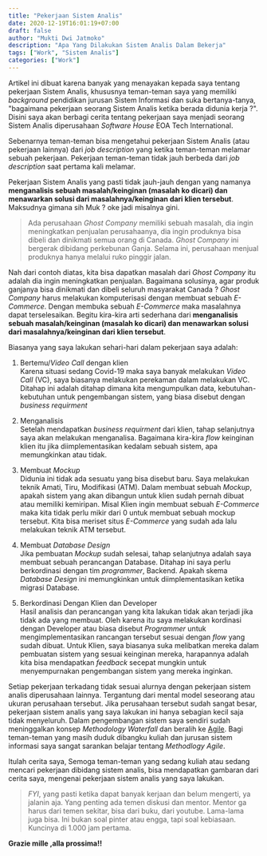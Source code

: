 ```yaml
---
title: "Pekerjaan Sistem Analis"
date: 2020-12-19T16:01:19+07:00
draft: false
author: "Mukti Dwi Jatmoko"
description: "Apa Yang Dilakukan Sistem Analis Dalam Bekerja"
tags: ["Work", "Sistem Analis"]
categories: ["Work"]
---
```

Artikel ini dibuat karena banyak yang menayakan kepada saya tentang pekerjaan Sistem Analis, khususnya teman-teman saya yang memiliki _background_ pendidikan jurusan Sistem Informasi dan suka bertanya-tanya, "bagaimana pekerjaan seorang Sistem Analis ketika berada didunia kerja ?". Disini saya akan berbagi cerita tentang pekerjaan saya menjadi seorang Sistem Analis diperusahaan *Software House* EOA Tech International.

Sebenarnya teman-teman bisa mengetahui pekerjaan Sistem Analis (atau pekerjaan lainnya) dari *job description* yang ketika teman-teman melamar sebuah pekerjaan. Pekerjaan teman-teman tidak jauh berbeda dari *job description* saat pertama kali melamar.

Pekerjaan Sistem Analis yang pasti tidak jauh-jauh dengan yang namanya **menganalisis sebuah masalah/keinginan (masalah ko dicari) dan menawarkan solusi dari masalahnya/keinginan dari klien tersebut**. Maksudnya gimana sih Muk ? oke jadi misalnya gini.

> Ada perusahaan *Ghost Company* memiliki sebuah masalah, dia ingin meningkatkan penjualan perusahaanya, dia ingin produknya bisa dibeli dan dinikmati semua orang di Canada. *Ghost Company* ini bergerak dibidang perkebunan Ganja. Selama ini, perusahaan menjual produknya hanya melalui ruko pinggir jalan.

Nah dari contoh diatas, kita bisa dapatkan masalah dari *Ghost Company* itu adalah dia ingin meningkatkan penjualan. Bagaimana solusinya, agar produk ganjanya bisa dinikmati dan dibeli seluruh masyarakat Canada ? *Ghost Company* harus melakukan komputerisasi dengan membuat sebuah *E-Commerce*. Dengan membuka sebuah *E-Commerce* maka masalahnya dapat terselesaikan. Begitu kira-kira arti sederhana dari **menganalisis sebuah masalah/keinginan (masalah ko dicari) dan menawarkan solusi dari masalahnya/keinginan dari klien tersebut**.

Biasanya yang saya lakukan sehari-hari dalam pekerjaan saya adalah:
1. Bertemu/*Video Call* dengan klien\
Karena situasi sedang Covid-19 maka saya banyak melakukan *Video Call* (VC), saya biasanya melakukan perekaman dalam melakukan VC. Ditahap ini adalah ditahap dimana kita mengumpulkan data, kebutuhan-kebutuhan untuk pengembangan sistem, yang biasa disebut dengan *business requirment*

2. Menganalisis\
Setelah mendapatkan *business requirment* dari klien, tahap selanjutnya saya akan melakukan menganalisa. Bagaimana kira-kira *flow* keinginan klien itu jika diimplementasikan kedalam sebuah sistem, apa memungkinkan atau tidak.

3. Membuat *Mockup*\
Didunia ini tidak ada sesuatu yang bisa disebut baru. Saya melakukan teknik Amati, Tiru, Modifikasi (ATM). Dalam membuat sebuah *Mockup*, apakah sistem yang akan dibangun untuk klien sudah pernah dibuat atau memiliki kemiripan. Misal Klien ingin membuat sebuah *E-Commerce* maka kita tidak perlu mikir dari 0 untuk membuat sebuah mockup tersebut. Kita bisa meriset situs *E-Commerce* yang sudah ada lalu melakukan teknik ATM tersebut.

4. Membuat *Database Design*\
Jika pembuatan *Mockup* sudah selesai, tahap selanjutnya adalah saya membuat sebuah perancangan Database. Ditahap ini saya perlu berkordinasi dengan tim *programmer*, Backend. Apakah skema *Database Design* ini memungkinkan untuk diimplementasikan ketika migrasi Database.

5. Berkordinasi Dengan Klien dan Developer\
Hasil analisis dan perancangan yang kita lakukan tidak akan terjadi jika tidak ada yang membuat. Oleh karena itu saya melakukan kordinasi dengan Developer atau biasa disebut *Programmer* untuk mengimplementasikan rancangan tersebut sesuai dengan *flow* yang sudah dibuat. Untuk Klien, saya biasanya suka melibatkan mereka dalam pembuatan sistem yang sesuai keinginan mereka, harapannya adalah kita bisa mendapatkan *feedback* secepat mungkin untuk menyempurnakan pengembangan sistem yang mereka inginkan.


Setiap pekerjaan terkadang tidak sesuai alurnya dengan pekerjaan sistem analis diperusahaan lainnya. Tergantung dari mental model seseorang atau ukuran perusahaan tersebut. Jika perusahaan tersebut sudah sangat besar, pekerjaan sistem analis yang saya lakukan ini hanya sebagian kecil saja tidak menyeluruh. Dalam pengembangan sistem saya sendiri sudah meninggalkan konsep *Methodology Waterfall* dan beralih ke [Agile](https://www.agilealliance.org/). Bagi teman-teman yang masih duduk dibangku kuliah dan jurusan sistem informasi saya sangat sarankan belajar tentang *Methodlogy Agile*.

Itulah cerita saya, Semoga teman-teman yang sedang kuliah atau sedang mencari pekerjaan dibidang sistem analis, bisa mendapatkan gambaran dari cerita saya, mengenai pekerjaan sistem analis yang saya lakukan.

> *FYI*, yang pasti ketika dapat banyak kerjaan dan belum mengerti, ya jalanin aja. Yang penting ada temen diskusi dan mentor. Mentor ga harus dari temen sekitar, bisa dari buku, dari youtube. Lama-lama juga bisa. Ini bukan soal pinter atau engga, tapi soal kebiasaan. Kuncinya di 1.000 jam pertama.

**Grazie mille ,alla prossima!!**
